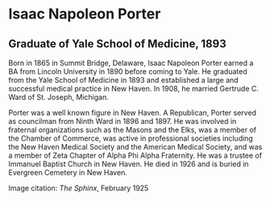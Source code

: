 # Isaac Napoleon Porter
## Graduate of Yale School of Medicine, 1893
Born in 1865 in Summit Bridge, Delaware, Isaac Napoleon Porter earned a BA from Lincoln University in 1890 before coming to Yale. He graduated from the Yale School of Medicine in 1893 and established a large and successful medical practice in New Haven. In 1908, he married Gertrude C. Ward of St. Joseph, Michigan. 

Porter was a well known figure in New Haven. A Republican, Porter served as councilman from Ninth Ward in 1896 and 1897. He was involved in fraternal organizations such as the Masons and the Elks, was a member of the Chamber of Commerce, was active in professional societies including the New Haven Medical Society and the American Medical Society, and was a member of Zeta Chapter of Alpha Phi Alpha Fraternity. He was a trustee of Immanuel Baptist Church in New Haven. He died in 1926 and is buried in Evergreen Cemetery in New Haven.

Image citation: *The Sphinx*, February 1925
